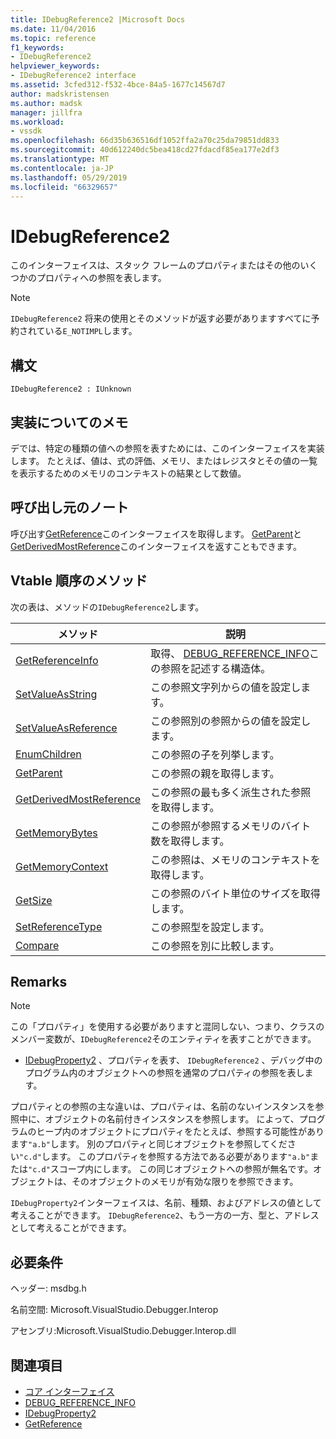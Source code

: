 ```yaml
---
title: IDebugReference2 |Microsoft Docs
ms.date: 11/04/2016
ms.topic: reference
f1_keywords:
- IDebugReference2
helpviewer_keywords:
- IDebugReference2 interface
ms.assetid: 3cfed312-f532-4bce-84a5-1677c14567d7
author: madskristensen
ms.author: madsk
manager: jillfra
ms.workload:
- vssdk
ms.openlocfilehash: 66d35b636516df1052ffa2a70c25da79851dd833
ms.sourcegitcommit: 40d612240dc5bea418cd27fdacdf85ea177e2df3
ms.translationtype: MT
ms.contentlocale: ja-JP
ms.lasthandoff: 05/29/2019
ms.locfileid: "66329657"
---
```

# <a name="idebugreference2"></a>IDebugReference2
このインターフェイスは、スタック フレームのプロパティまたはその他のいくつかのプロパティへの参照を表します。

> [!NOTE]
> `IDebugReference2` 将来の使用とそのメソッドが返す必要がありますすべてに予約されている`E_NOTIMPL`します。

## <a name="syntax"></a>構文

```
IDebugReference2 : IUnknown
```

## <a name="notes-for-implementers"></a>実装についてのメモ
 デでは、特定の種類の値への参照を表すためには、このインターフェイスを実装します。 たとえば、値は、式の評価、メモリ、またはレジスタとその値の一覧を表示するためのメモリのコンテキストの結果として数値。

## <a name="notes-for-callers"></a>呼び出し元のノート
 呼び出す[GetReference](../../../extensibility/debugger/reference/idebugproperty2-getreference.md)このインターフェイスを取得します。 [GetParent](../../../extensibility/debugger/reference/idebugreference2-getparent.md)と[GetDerivedMostReference](../../../extensibility/debugger/reference/idebugreference2-getderivedmostreference.md)このインターフェイスを返すこともできます。

## <a name="methods-in-vtable-order"></a>Vtable 順序のメソッド
 次の表は、メソッドの`IDebugReference2`します。

|メソッド|説明|
|------------|-----------------|
|[GetReferenceInfo](../../../extensibility/debugger/reference/idebugreference2-getreferenceinfo.md)|取得、 [DEBUG_REFERENCE_INFO](../../../extensibility/debugger/reference/debug-reference-info.md)この参照を記述する構造体。|
|[SetValueAsString](../../../extensibility/debugger/reference/idebugreference2-setvalueasstring.md)|この参照文字列からの値を設定します。|
|[SetValueAsReference](../../../extensibility/debugger/reference/idebugreference2-setvalueasreference.md)|この参照別の参照からの値を設定します。|
|[EnumChildren](../../../extensibility/debugger/reference/idebugreference2-enumchildren.md)|この参照の子を列挙します。|
|[GetParent](../../../extensibility/debugger/reference/idebugreference2-getparent.md)|この参照の親を取得します。|
|[GetDerivedMostReference](../../../extensibility/debugger/reference/idebugreference2-getderivedmostreference.md)|この参照の最も多く派生された参照を取得します。|
|[GetMemoryBytes](../../../extensibility/debugger/reference/idebugreference2-getmemorybytes.md)|この参照が参照するメモリのバイト数を取得します。|
|[GetMemoryContext](../../../extensibility/debugger/reference/idebugreference2-getmemorycontext.md)|この参照は、メモリのコンテキストを取得します。|
|[GetSize](../../../extensibility/debugger/reference/idebugreference2-getsize.md)|この参照のバイト単位のサイズを取得します。|
|[SetReferenceType](../../../extensibility/debugger/reference/idebugreference2-setreferencetype.md)|この参照型を設定します。|
|[Compare](../../../extensibility/debugger/reference/idebugreference2-compare.md)|この参照を別に比較します。|

## <a name="remarks"></a>Remarks

> [!NOTE]
> この「プロパティ」を使用する必要がありますと混同しない、つまり、クラスのメンバー変数が、`IDebugReference2`そのエンティティを表すことができます。

- [IDebugProperty2](../../../extensibility/debugger/reference/idebugproperty2.md) 、プロパティを表す、 `IDebugReference2` 、デバッグ中のプログラム内のオブジェクトへの参照を通常のプロパティの参照を表します。

 プロパティとの参照の主な違いは、プロパティは、名前のないインスタンスを参照中に、オブジェクトの名前付きインスタンスを参照します。 によって、プログラムのヒープ内のオブジェクトにプロパティをたとえば、参照する可能性があります`"a.b"`します。 別のプロパティと同じオブジェクトを参照してください`"c.d"`します。 このプロパティを参照する方法である必要があります`"a.b"`または`"c.d"`スコープ内にします。 この同じオブジェクトへの参照が無名です。オブジェクトは、そのオブジェクトのメモリが有効な限りを参照できます。

 `IDebugProperty2`インターフェイスは、名前、種類、およびアドレスの値として考えることができます。 `IDebugReference2`、もう一方の一方、型と、アドレスとして考えることができます。

## <a name="requirements"></a>必要条件
 ヘッダー: msdbg.h

 名前空間: Microsoft.VisualStudio.Debugger.Interop

 アセンブリ:Microsoft.VisualStudio.Debugger.Interop.dll

## <a name="see-also"></a>関連項目
- [コア インターフェイス](../../../extensibility/debugger/reference/core-interfaces.md)
- [DEBUG_REFERENCE_INFO](../../../extensibility/debugger/reference/debug-reference-info.md)
- [IDebugProperty2](../../../extensibility/debugger/reference/idebugproperty2.md)
- [GetReference](../../../extensibility/debugger/reference/idebugproperty2-getreference.md)
